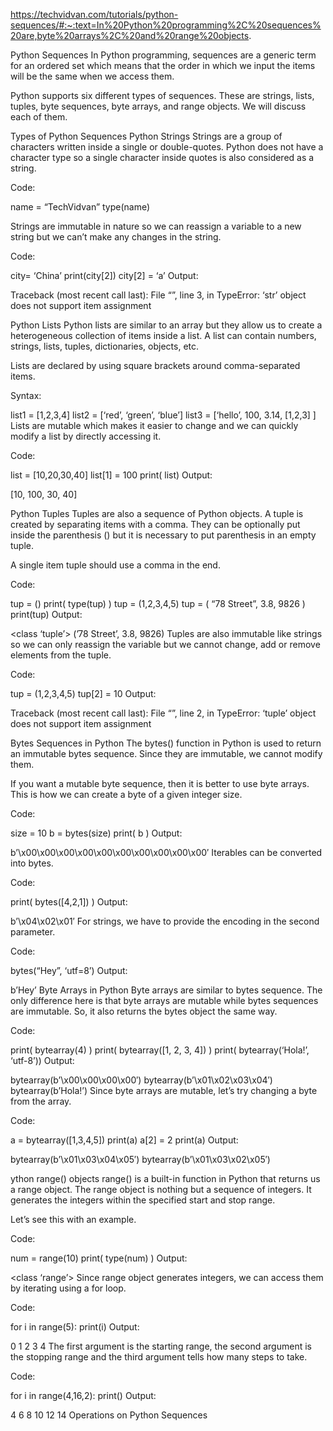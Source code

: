 https://techvidvan.com/tutorials/python-sequences/#:~:text=In%20Python%20programming%2C%20sequences%20are,byte%20arrays%2C%20and%20range%20objects.

Python Sequences
In Python programming, sequences are a generic term for an ordered set which means that the order in which we input the items will be the same when we access them.

Python supports six different types of sequences. These are strings, lists, tuples, byte sequences, byte arrays, and range objects. We will discuss each of them.

Types of Python Sequences
Python Strings
Strings are a group of characters written inside a single or double-quotes. Python does not have a character type so a single character inside quotes is also considered as a string.

Code:

name = “TechVidvan”
type(name)

Strings are immutable in nature so we can reassign a variable to a new string but we can’t make any changes in the string.

Code:

city= ‘China’
print(city[2])
city[2] = ‘a’
Output:

Traceback (most recent call last):
  File “<stdin>”, line 3, in <module>
TypeError: ‘str’ object does not support item assignment

Python Lists
Python lists are similar to an array but they allow us to create a heterogeneous collection of items inside a list. A list can contain numbers, strings, lists, tuples, dictionaries, objects, etc.

Lists are declared by using square brackets around comma-separated items.

Syntax:

list1 = [1,2,3,4]
list2 = [‘red’, ‘green’, ‘blue’]
list3 = [‘hello’, 100, 3.14, [1,2,3] ]
Lists are mutable which makes it easier to change and we can quickly modify a list by directly accessing it.

Code:

list = [10,20,30,40]
list[1] = 100
print( list)
Output:

[10, 100, 30, 40]

Python Tuples
Tuples are also a sequence of Python objects. A tuple is created by separating items with a comma. They can be optionally put inside the parenthesis () but it is necessary to put parenthesis in an empty tuple.

A single item tuple should use a comma in the end.

Code:

tup = ()
print( type(tup) )
tup = (1,2,3,4,5)
tup = ( “78 Street”, 3.8, 9826 )
print(tup)
Output:

<class ‘tuple’>
(’78 Street’, 3.8, 9826)
Tuples are also immutable like strings so we can only reassign the variable but we cannot change, add or remove elements from the tuple.

Code:

tup = (1,2,3,4,5)
tup[2] = 10
Output:

Traceback (most recent call last):
  File “<stdin>”, line 2, in <module>
TypeError: ‘tuple’ object does not support item assignment

Bytes Sequences in Python
The bytes() function in Python is used to return an immutable bytes sequence. Since they are immutable, we cannot modify them.

If you want a mutable byte sequence, then it is better to use byte arrays. This is how we can create a byte of a given integer size.

Code:

size = 10
b = bytes(size)
print( b )
Output:

b’\x00\x00\x00\x00\x00\x00\x00\x00\x00\x00′
Iterables can be converted into bytes.

Code:

print( bytes([4,2,1]) )
Output:

b’\x04\x02\x01′
For strings, we have to provide the encoding in the second parameter.

Code:

bytes(“Hey”, ‘utf=8’)
Output:

b’Hey’
Byte Arrays in Python
Byte arrays are similar to bytes sequence. The only difference here is that byte arrays are mutable while bytes sequences are immutable. So, it also returns the bytes object the same way.

Code:

print( bytearray(4) )
print( bytearray([1, 2, 3, 4]) )
print( bytearray(‘Hola!’, ‘utf-8’))
Output:

bytearray(b’\x00\x00\x00\x00′)
bytearray(b’\x01\x02\x03\x04′)
bytearray(b’Hola!’)
Since byte arrays are mutable, let’s try changing a byte from the array.

Code:

a = bytearray([1,3,4,5])
print(a)
a[2] = 2
print(a)
Output:

bytearray(b’\x01\x03\x04\x05′)
bytearray(b’\x01\x03\x02\x05′)

ython range() objects
range() is a built-in function in Python that returns us a range object. The range object is nothing but a sequence of integers. It generates the integers within the specified start and stop range.

Let’s see this with an example.

Code:

num = range(10)
print( type(num) )
Output:

<class ‘range’>
Since range object generates integers, we can access them by iterating using a for loop.

Code:

for i in range(5):
  print(i)
Output:

0
1
2
3
4
The first argument is the starting range, the second argument is the stopping range and the third argument tells how many steps to take.

Code:

for i in range(4,16,2):
  print()
Output:

4
6
8
10
12
14
Operations on Python Sequences
